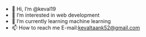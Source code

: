 - 👋 Hi, I’m @keval19
- 👀 I’m interested in web development
- 🌱 I’m currently learning machine learning
- 📫 How to reach me E-mail:kevaltaank52@gmail.com

<!---
keval19/keval19 is a ✨ special ✨ repository because its `README.md` (this file) appears on your GitHub profile.
You can click the Preview link to take a look at your changes.
--->
